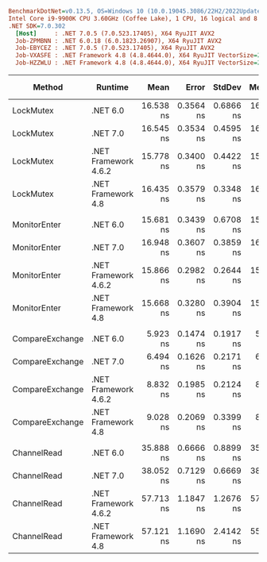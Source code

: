 ``` ini

BenchmarkDotNet=v0.13.5, OS=Windows 10 (10.0.19045.3086/22H2/2022Update)
Intel Core i9-9900K CPU 3.60GHz (Coffee Lake), 1 CPU, 16 logical and 8 physical cores
.NET SDK=7.0.302
  [Host]     : .NET 7.0.5 (7.0.523.17405), X64 RyuJIT AVX2
  Job-ZPMBNN : .NET 6.0.18 (6.0.1823.26907), X64 RyuJIT AVX2
  Job-EBYCEZ : .NET 7.0.5 (7.0.523.17405), X64 RyuJIT AVX2
  Job-VXASFE : .NET Framework 4.8 (4.8.4644.0), X64 RyuJIT VectorSize=256
  Job-HZZWLU : .NET Framework 4.8 (4.8.4644.0), X64 RyuJIT VectorSize=256


```
|          Method |              Runtime |      Mean |     Error |    StdDev |    Median | Ratio | RatioSD | Code Size |   Gen0 |   Gen1 |   Gen2 | Allocated | Alloc Ratio |
|---------------- |--------------------- |----------:|----------:|----------:|----------:|------:|--------:|----------:|-------:|-------:|-------:|----------:|------------:|
|       LockMutex |             .NET 6.0 | 16.538 ns | 0.3564 ns | 0.6866 ns | 16.461 ns |  1.05 |    0.06 |     114 B |      - |      - |      - |         - |          NA |
|       LockMutex |             .NET 7.0 | 16.545 ns | 0.3534 ns | 0.4595 ns | 16.561 ns |  1.05 |    0.05 |     115 B |      - |      - |      - |         - |          NA |
|       LockMutex | .NET Framework 4.6.2 | 15.778 ns | 0.3400 ns | 0.4422 ns | 15.659 ns |  1.00 |    0.00 |     193 B |      - |      - |      - |         - |          NA |
|       LockMutex |   .NET Framework 4.8 | 16.435 ns | 0.3579 ns | 0.3348 ns | 16.534 ns |  1.04 |    0.04 |     193 B |      - |      - |      - |         - |          NA |
|                 |                      |           |           |           |           |       |         |           |        |        |        |           |             |
|    MonitorEnter |             .NET 6.0 | 15.681 ns | 0.3439 ns | 0.6708 ns | 15.481 ns |  1.02 |    0.05 |     125 B |      - |      - |      - |         - |          NA |
|    MonitorEnter |             .NET 7.0 | 16.948 ns | 0.3607 ns | 0.3859 ns | 16.883 ns |  1.07 |    0.04 |     127 B |      - |      - |      - |         - |          NA |
|    MonitorEnter | .NET Framework 4.6.2 | 15.866 ns | 0.2982 ns | 0.2644 ns | 15.833 ns |  1.00 |    0.00 |     214 B |      - |      - |      - |         - |          NA |
|    MonitorEnter |   .NET Framework 4.8 | 15.668 ns | 0.3280 ns | 0.3904 ns | 15.711 ns |  0.99 |    0.03 |     214 B |      - |      - |      - |         - |          NA |
|                 |                      |           |           |           |           |       |         |           |        |        |        |           |             |
| CompareExchange |             .NET 6.0 |  5.923 ns | 0.1474 ns | 0.1917 ns |  5.936 ns |  0.67 |    0.02 |      99 B |      - |      - |      - |         - |          NA |
| CompareExchange |             .NET 7.0 |  6.494 ns | 0.1626 ns | 0.2171 ns |  6.490 ns |  0.73 |    0.02 |     100 B |      - |      - |      - |         - |          NA |
| CompareExchange | .NET Framework 4.6.2 |  8.832 ns | 0.1985 ns | 0.2124 ns |  8.813 ns |  1.00 |    0.00 |     110 B |      - |      - |      - |         - |          NA |
| CompareExchange |   .NET Framework 4.8 |  9.028 ns | 0.2069 ns | 0.3399 ns |  8.970 ns |  1.04 |    0.05 |     110 B |      - |      - |      - |         - |          NA |
|                 |                      |           |           |           |           |       |         |           |        |        |        |           |             |
|     ChannelRead |             .NET 6.0 | 35.888 ns | 0.6666 ns | 0.8899 ns | 35.935 ns |  0.62 |    0.02 |     139 B |      - |      - |      - |         - |        0.00 |
|     ChannelRead |             .NET 7.0 | 38.052 ns | 0.7129 ns | 0.6669 ns | 38.203 ns |  0.66 |    0.02 |     140 B |      - |      - |      - |         - |        0.00 |
|     ChannelRead | .NET Framework 4.6.2 | 57.713 ns | 1.1847 ns | 1.2676 ns | 57.668 ns |  1.00 |    0.00 |     126 B | 0.0014 | 0.0007 | 0.0001 |       9 B |        1.00 |
|     ChannelRead |   .NET Framework 4.8 | 57.121 ns | 1.1690 ns | 2.4142 ns | 55.876 ns |  0.99 |    0.05 |     126 B | 0.0014 | 0.0007 | 0.0001 |       9 B |        1.00 |
